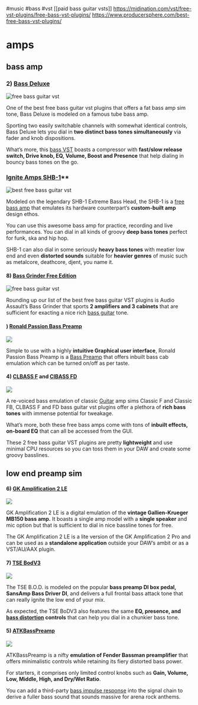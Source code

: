 #music #bass #vst 
[[paid bass guitar vsts]]
https://midination.com/vst/free-vst-plugins/free-bass-vst-plugins/
https://www.producersphere.com/best-free-bass-vst-plugins/
# amps
## bass amp

### **2) [Bass Deluxe](https://plugins4free.com/plugin/3187/)**

![free bass guitar vst](https://guitarclan.com/wp-content/uploads/2022/08/Bass-Deluxe.jpg?ezimgfmt=rs:600x417/rscb1/ng:webp/ngcb1)

One of the best free bass guitar vst plugins that offers a fat bass amp sim tone, Bass Deluxe is modeled on a famous tube bass amp.

Sporting two easily switchable channels with somewhat identical controls, Bass Deluxe lets you dial in **two distinct bass tones simultaneously** via fader and knob dispositions.

What’s more, this [bass VST](https://guitarclan.com/best-bass-vst-plugins/) boasts a compressor with **fast/slow release switch, Drive knob, EQ, Volume, Boost and Presence** that help dialing in bouncy bass tones on the go.
### [Ignite Amps SHB-1](https://www.kvraudio.com/product/shb-1-by-ignite-amps)**

![best free bass guitar vst](https://guitarclan.com/wp-content/uploads/2022/08/Ignite-Amps-SHB-1.jpg?ezimgfmt=rs:698x252/rscb1/ng:webp/ngcb1)

Modeled on the legendary SHB-1 Extreme Bass Head, the SHB-1 is a [free bass amp](https://guitarclan.com/free-bass-amp-vst-plugins/) that emulates its hardware counterpart’s **custom-built amp** design ethos.

You can use this awesome bass amp for practice, recording and live performances. You can dial in all kinds of groovy **deep bass tones** perfect for funk, ska and hip hop.

SHB-1 can also dial in some seriously **heavy bass tones** with meatier low end and even **distorted sounds** suitable for **heavier genres** of music such as metalcore, deathcore, djent, you name it.
#### **8) [Bass Grinder Free Edition](https://plugins4free.com/plugin/2082/)**

![free bass guitar vst](https://guitarclan.com/wp-content/uploads/2022/08/Bass-Grinder.jpg?ezimgfmt=rs:541x580/rscb1/ng:webp/ngcb1)

Rounding up our list of the best free bass guitar VST plugins is Audio Assault’s Bass Grinder that sports **2 amplifiers and 3 cabinets** that are sufficient for exacting a nice rich [bass guitar](https://guitarclan.com/best-bass-guitar-vst-plugins/) tone.

#### **) [Ronald Passion Bass Preamp](https://plugins4free.com/plugin/2171/)**

![](https://guitarclan.com/wp-content/uploads/2022/08/bass-preamp.jpg?ezimgfmt=rs:698x364/rscb1/ng:webp/ngcb1)

Simple to use with a highly **intuitive Graphical user interface**, Ronald Passion Bass Preamp is a [Bass Preamp](https://guitarclan.com/best-bass-preamp-vst-plugins/) that offers inbuilt bass cab emulation which can be turned on/off as per taste.


#### **4) [CLBASS F](https://plugins4free.com/plugin/3270/) and [ClBASS FD](https://www.kvraudio.com/product/clbass-fd-by-exe-consulting)**

![](https://guitarclan.com/wp-content/uploads/2022/08/CLBASS.jpg?ezimgfmt=rs:698x221/rscb1/ng:webp/ngcb1)

A re-voiced bass emulation of classic [Guitar](https://guitarclan.com/how-to-make-a-guitar-sound-like-a-bass/) amp sims Classic F and Classic FB, CLBASS F and FD bass guitar vst plugins offer a plethora of **rich bass tones** with immense potential for tweakage.

What’s more, both these free bass amps come with tons of **inbuilt effects, on-board EQ** that can all be accessed from the GUI. 

These 2 free bass guitar VST plugins are pretty **lightweight** and use minimal CPU resources so you can toss them in your DAW and create some groovy basslines.
## low end preamp sim
#### **6) [GK Amplification 2 LE](https://www.kvraudio.com/product/gk-amplification-2-le-by-audified)**

![](https://guitarclan.com/wp-content/uploads/2022/08/gk-amplification-le.jpg?ezimgfmt=rs:698x494/rscb1/ng:webp/ngcb1)

GK Amplification 2 LE is a digital emulation of the **vintage Gallien-Krueger MB150 bass amp.** It boasts a single amp model with a **single speaker** and mic option but that is sufficient to dial in nice bassline tones for free. 

The GK Amplification 2 LE is a lite version of the GK Amplification 2 Pro and can be used as a **standalone application** outside your DAW’s ambit or as a VST/AU/AAX plugin.
#### **7) [TSE BodV3](https://www.tseaudio.com/software/tseBOD)**

![](https://guitarclan.com/wp-content/uploads/2022/08/TSE-BodV3-1024x576.jpg?ezimgfmt=rs:698x393/rscb1/ng:webp/ngcb1)

The TSE B.O.D. is modeled on the popular **bass preamp DI box pedal, SansAmp Bass Driver DI**, and delivers a full frontal bass attack tone that can really ignite the low end of your mix.

As expected, the TSE BoDV3 also features the same **EQ, presence, and [bass distortion](https://guitarclan.com/best-bass-distortion-vst-plugins/) controls** that can help you dial in a chunkier bass tone.
#### **5) [ATKBassPreamp](https://www.kvraudio.com/product/atkbasspreamp-by-matthieu-brucher)**

![](https://guitarclan.com/wp-content/uploads/2022/08/atkbasspreamp.jpg?ezimgfmt=rs:698x364/rscb1/ng:webp/ngcb1)

ATKBassPreamp is a nifty **emulation of Fender Bassman preamplifier** that offers minimalistic controls while retaining its fiery distorted bass power. 

For starters, it comprises only limited control knobs such as **Gain, Volume, Low, Middle, High, and Dry/Wet Ratio**. 

You can add a third-party [bass impulse response](https://guitarclan.com/best-bass-impulse-responses/) into the signal chain to derive a fuller bass sound that sounds massive for arena rock anthems.

#          